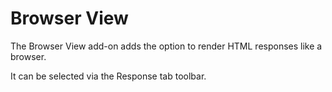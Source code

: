 # Browser View #

The Browser View add-on adds the option to render HTML responses like a browser.

It can be selected via the Response tab toolbar.